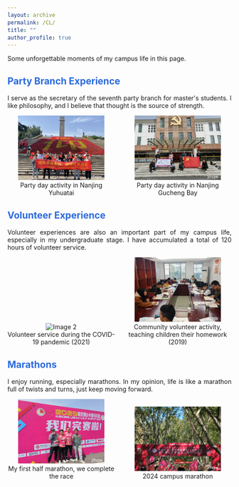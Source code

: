 ```yaml
---
layout: archive
permalink: /CL/
title: ""
author_profile: true
---
```

<p style="text-align: justify">
Some unforgettable moments of my campus life in this page.
</p>

## <font color="#2B6ADD" > Party Branch Experience</font>

<p style="text-align: justify">
I serve as the secretary of the seventh party branch for master's students. I like philosophy, and I believe that thought is the source of strength.
</p>

<div style="display: grid; grid-template-columns: repeat(2, 1fr); gap: 20px;align-items: flex-end">

  <figure style="margin: 0; text-align: center;">
  <img src="/images/CL/1.jpg" alt="Image 2" style="width: 80%; height: auto;" />
  <figcaption>Party day activity in Nanjing Yuhuatai</figcaption>
  </figure>
  <figure style="margin: 0; text-align: center;">
    <img src="/images/CL/2.jpg" alt="Image 1" style="width: 80%; height: auto;" />
    <figcaption>Party day activity in Nanjing Gucheng Bay</figcaption>
  </figure>
</div>

## <font color="#2B6ADD" > Volunteer Experience</font>

<p style="text-align: justify">
Volunteer experiences are also an important part of my campus life, especially in my undergraduate stage. I have accumulated a total of 120 hours of volunteer service.
</p>

<div style="display: grid; grid-template-columns: repeat(2, 1fr); gap: 20px;align-items: flex-end">

  <figure style="margin: 0; text-align: center;">
  <img src="/images/CL/3.jpg" alt="Image 2" style="width: 80%; height: auto;" />
  <figcaption>Volunteer service during the COVID-19 pandemic (2021)</figcaption>
  </figure>
  <figure style="margin: 0; text-align: center;">
    <img src="/images/CL/4.jpg" alt="Image 1" style="width: 80%; height: auto;" />
    <figcaption>Community volunteer activity, teaching children their homework (2019)</figcaption>
  </figure>
</div>

## <font color="#2B6ADD" > Marathons </font>

<p style="text-align: justify">
I enjoy running, especially marathons. In my opinion, life is like a marathon full of twists and turns, just keep moving forward.
</p>

<div style="display: grid; grid-template-columns: repeat(2, 1fr); gap: 20px;align-items: flex-end">

  <figure style="margin: 0; text-align: center;">
  <img src="/images/CL/5.jpg" alt="Image 2" style="width: 80%; height: auto;" />
  <figcaption>My first half marathon, we complete the race</figcaption>
  </figure>
  <figure style="margin: 0; text-align: center;">
    <img src="/images/CL/6.jpg" alt="Image 1" style="width: 80%; height: auto;" />
    <figcaption>2024 campus marathon</figcaption>
  </figure>
</div>




